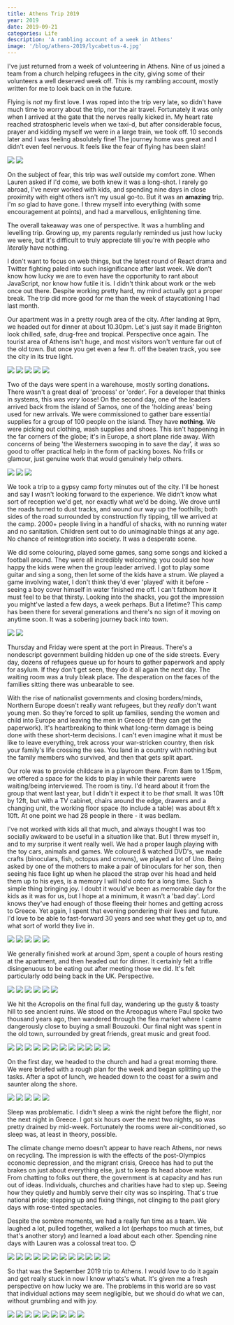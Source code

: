 ```yaml
---
title: Athens Trip 2019
year: 2019
date: 2019-09-21
categories: Life
description: 'A rambling account of a week in Athens'
image: '/blog/athens-2019/lycabettus-4.jpg'
---
```


I've just returned from a week of volunteering in Athens. Nine of us joined a team from a church helping refugees in the city, giving some of their volunteers a well deserved week off. This is my rambling account, mostly written for me to look back on in the future.

Flying is _not_ my first love. I was roped into the trip very late, so didn't have much time to worry about the trip, nor the air travel. Fortunately it was only when I arrived at the gate that the nerves really kicked in. My heart rate reached stratospheric levels when we taxi-d, but after considerable focus, prayer and kidding myself we were in a large train, we took off. 10 seconds later and I was feeling absolutely fine! The journey home was great and I didn't even feel nervous. It feels like the fear of flying has been slain!

![](/blog/athens-2019/flight-1.jpg)
![](/blog/athens-2019/flight-2.jpg)

On the subject of fear, this trip was _well_ outside my comfort zone. When Lauren asked if I'd come, we both knew it was a long-shot. I rarely go abroad, I've never worked with kids, and spending nine days in close proximity with eight others isn't my usual go-to. But it was an **amazing** trip. I'm _so_ glad to have gone. I threw myself into everything (with some encouragement at points), and had a marvellous, enlightening time.

The overall takeaway was one of perspective. It was a humbling and levelling trip. Growing up, my parents regularly reminded us just how lucky we were, but it's difficult to truly appreciate till you're with people who _literally_ have nothing.

I don't want to focus on web things, but the latest round of React drama and Twitter fighting paled into such insignificance after last week. We don't know how lucky we are to even have the opportunity to rant about JavaScript, nor know how futile it is. I didn't think about work or the web once out there. Despite working pretty hard, my mind actually got a proper break. The trip did more good for me than the week of staycationing I had last month.

Our apartment was in a pretty rough area of the city. After landing at 9pm, we headed out for dinner at about 10.30pm. Let's just say it made Brighton look chilled, safe, drug-free and tropical. Perspective once again. The tourist area of Athens isn't huge, and most visitors won't venture far out of the old town. But once you get even a few ft. off the beaten track, you see the city in its true light.

![](/blog/athens-2019/apartment-1.jpg)
![](/blog/athens-2019/apartment-2.jpg)
![](/blog/athens-2019/apartment-3.jpg)
![](/blog/athens-2019/apartment-4.jpg)
![](/blog/athens-2019/apartment-5.jpg)

Two of the days were spent in a warehouse, mostly sorting donations. There wasn't a great deal of 'process' or 'order'. For a developer that thinks in systems, this was _very_ loose! On the second day, one of the leaders arrived back from the island of Samos, one of the 'holding areas' being used for new arrivals. We were commissioned to gather bare essential supplies for a group of 100 people on the island. They have **nothing**. We were picking out clothing, wash supplies and shoes. This isn't happening in the far corners of the globe; it's in Europe, a short plane ride away. With concerns of being 'the Westerners swooping in to save the day', it was so good to offer practical help in the form of packing boxes. No frills or glamour, just genuine work that would genuinely help others.

![](/blog/athens-2019/group-18.jpg)
![](/blog/athens-2019/group-17.jpg)
![](/blog/athens-2019/group-11.jpg)

We took a trip to a gypsy camp forty minutes out of the city. I'll be honest and say I wasn't looking forward to the experience. We didn't know what sort of reception we'd get, nor exactly what we'd be doing. We drove until the roads turned to dust tracks, and wound our way up the foothills; both sides of the road surrounded by construction fly tipping, till we arrived at the camp. 2000+ people living in a handful of shacks, with no running water and no sanitation. Children sent out to do unimaginable things at any age. No chance of reintegration into society. It was a desperate scene.

We did some colouring, played some games, sang some songs and kicked a football around. They were all incredibly welcoming; you could see how happy the kids were when the group leader arrived. I got to play some guitar and sing a song, then let some of the kids have a strum. We played a game involving water, I don't think they'd ever 'played' with it before - seeing a boy cover himself in water finished me off. I can't fathom how it must feel to be that thirsty. Looking into the shacks, you got the impression you might've lasted a few days, a week perhaps. But a lifetime? This camp has been there for several generations and there's no sign of it moving on anytime soon. It was a sobering journey back into town.

![](/blog/athens-2019/camp-1.jpg)
![](/blog/athens-2019/camp-2.jpg)

Thursday and Friday were spent at the port in Pireaus. There's a nondescript government building hidden up one of the side streets. Every day, dozens of refugees queue up for hours to gather paperwork and apply for asylum. If they don't get seen, they do it all again the next day. The waiting room was a truly bleak place. The desperation on the faces of the families sitting there was unbearable to see.

With the rise of nationalist governments and closing borders/minds, Northern Europe doesn't really want refugees, but they _really_ don't want young men. So they're forced to split up families, sending the women and child into Europe and leaving the men in Greece (if they can get the paperwork). It's heartbreaking to think what long-term damage is being done with these short-term decisions. I can't even imagine what it must be like to leave everything, trek across your war-stricken country, then risk your family's life crossing the sea. You land in a country with nothing but the family members who survived, and then that gets split apart.

Our role was to provide childcare in a playroom there. From 8am to 1.15pm, we offered a space for the kids to play in while their parents were waiting/being interviewed. The room is tiny. I'd heard about it from the group that went last year, but I didn't it expect it to be _that_ small. It was 10ft by 12ft, but with a TV cabinet, chairs around the edge, drawers and a changing unit, the working floor space (to include a table) was about 8ft x 10ft. At one point we had 28 people in there - it was bedlam.

I've not worked with kids all that much, and always thought I was too socially awkward to be useful in a situation like that. But I threw myself in, and to my surprise it went really well. We had a proper laugh playing with the toy cars, animals and games. We coloured & watched DVD's, we made crafts (binoculars, fish, octopus and crowns), we played a lot of Uno. Being asked by one of the mothers to make a pair of binoculars for her son, then seeing his face light up when he placed the strap over his head and held them up to his eyes, is a memory I will hold onto for a long time. Such a simple thing bringing joy. I doubt it would've been as memorable day for the kids as it was for us, but I hope at a minimum, it wasn't a 'bad day'. Lord knows they've had enough of those fleeing their homes and getting across to Greece. Yet again, I spent that evening pondering their lives and future. I'd love to be able to fast-forward 30 years and see what they get up to, and what sort of world they live in.

![](/blog/athens-2019/port-1.jpg)
![](/blog/athens-2019/port-2.jpg)
![](/blog/athens-2019/port-3.jpg)
![](/blog/athens-2019/port-4.jpg)
![](/blog/athens-2019/port-5.jpg)

We generally finished work at around 3pm, spent a couple of hours resting at the apartment, and then headed out for dinner. It certainly felt a trifle disingenuous to be eating out after meeting those we did. It's felt particularly odd being back in the UK. Perspective.

![](/blog/athens-2019/group-14.jpg)
![](/blog/athens-2019/harbour-2.jpg)
![](/blog/athens-2019/ano-1.jpg)
![](/blog/athens-2019/ano-2.jpg)
![](/blog/athens-2019/ano-3.jpg)
![](/blog/athens-2019/ano-4.jpg)

We hit the Acropolis on the final full day, wandering up the gusty & toasty hill to see ancient ruins. We stood on the Areopagus where Paul spoke two thousand years ago, then wandered through the flea market where I came dangerously close to buying a small Bouzouki. Our final night was spent in the old town, surrounded by great friends, great music and great food.

![](/blog/athens-2019/acropolis-5.jpg)
![](/blog/athens-2019/acropolis-4.jpg)
![](/blog/athens-2019/acropolis-6.jpg)
![](/blog/athens-2019/acropolis-7.jpg)
![](/blog/athens-2019/acropolis-8.jpg)
![](/blog/athens-2019/acropolis-9.jpg)
![](/blog/athens-2019/acropolis-10.jpg)
![](/blog/athens-2019/acropolis-11.jpg)
![](/blog/athens-2019/acropolis-16.jpg)
![](/blog/athens-2019/acropolis-17.jpg)
![](/blog/athens-2019/acropolis-18.jpg)
![](/blog/athens-2019/acropolis-19.jpg)

On the first day, we headed to the church and had a great morning there. We were briefed with a rough plan for the week and began splitting up the tasks. After a spot of lunch, we headed down to the coast for a swim and saunter along the shore.

![](/blog/athens-2019/sea-1.jpg)
![](/blog/athens-2019/sea-2.jpg)
![](/blog/athens-2019/sea-3.jpg)
![](/blog/athens-2019/sea-4.jpg)
![](/blog/athens-2019/sea-6.jpg)

Sleep was problematic. I didn't sleep a wink the night before the flight, nor the next night in Greece. I got six hours over the next two nights, so was pretty drained by mid-week. Fortunately the rooms were air-conditioned, so sleep was, at least in theory, possible.

The climate change memo doesn't appear to have reach Athens, nor news on recycling. The impression is with the effects of the post-Olympics economic depression, and the migrant crisis, Greece has had to put the brakes on just about everything else, just to keep its head above water. From chatting to folks out there, the government is at capacity and has run out of ideas. Individuals, churches and charities have had to step up. Seeing how they quietly and humbly serve their city was so inspiring. That's true national pride; stepping up and fixing things, not clinging to the past glory days with rose-tinted spectacles.

Despite the sombre moments, we had a really fun time as a team. We laughed a lot, pulled together, walked a lot (perhaps too much at times, but that's another story) and learned a load about each other. Spending nine days with Lauren was a colossal treat too. 😊

![](/blog/athens-2019/group-1.jpg)
![](/blog/athens-2019/group-2.jpg)
![](/blog/athens-2019/group-3.jpg)
![](/blog/athens-2019/group-4.jpg)
![](/blog/athens-2019/group-5.jpg)
![](/blog/athens-2019/group-6.jpg)
![](/blog/athens-2019/group-7.jpg)
![](/blog/athens-2019/group-8.jpg)
![](/blog/athens-2019/group-9.jpg)
![](/blog/athens-2019/group-13.jpg)
![](/blog/athens-2019/group-15.jpg)
![](/blog/athens-2019/group-16.jpg)

So that was the September 2019 trip to Athens. I would _love_ to do it again and get really stuck in now I know whats's what. It's given me a fresh perspective on how lucky we are. The problems in this world are so vast that individual actions may seem negligible, but we should do what we can, without grumbling and with joy.

![](/blog/athens-2019/group-12.jpg)
![](/blog/athens-2019/lycabettus-1.jpg)
![](/blog/athens-2019/lauren-1.jpg)
![](/blog/athens-2019/lycabettus-2.jpg)
![](/blog/athens-2019/lauren-and-I-1.jpg)
![](/blog/athens-2019/lycabettus-3.jpg)
![](/blog/athens-2019/lauren-and-I-2.jpg)
![](/blog/athens-2019/lycabettus-4.jpg)
![](/blog/athens-2019/lauren-and-I-3.jpg)
